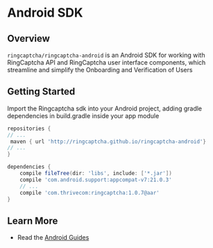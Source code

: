 # Android SDK

## Overview

`ringcaptcha/ringcaptcha-android` is an Android SDK for working with RingCaptcha API and RingCaptcha user interface components, which streamline and simplify the Onboarding and Verification of Users

## Getting Started

Import the Ringcaptcha sdk into your Android project, adding gradle dependencies in build.gradle inside your app module
```gradle
repositories {
// ...
 maven { url 'http://ringcaptcha.github.io/ringcaptcha-android'}
// ...
}

dependencies {
    compile fileTree(dir: 'libs', include: ['*.jar'])
    compile 'com.android.support:appcompat-v7:21.0.3'
    // ...
    compile 'com.thrivecom:ringcaptcha:1.0.7@aar'
}
```

## Learn More
- Read the [Android Guides](https://my.ringcaptcha.com/docs/android)
